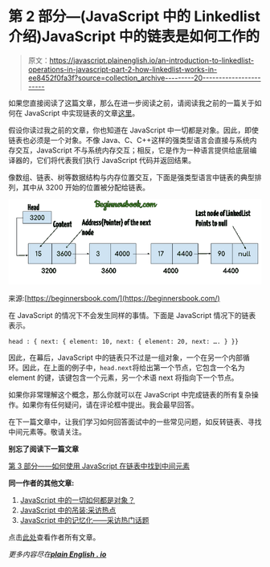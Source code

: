 # 第 2 部分—(JavaScript 中的 Linkedlist 介绍)JavaScript 中的链表是如何工作的

> 原文：<https://javascript.plainenglish.io/an-introduction-to-linkedlist-operations-in-javascript-part-2-how-linkedlist-works-in-ee8452f0fa3f?source=collection_archive---------20----------------------->

如果您直接阅读了这篇文章，那么在进一步阅读之前，请阅读我之前的一篇关于如何在 JavaScript 中实现链表的文章[这里](/all-operations-of-linked-list-in-javascript-9958a4d3cb07)。

假设你读过我之前的文章，你也知道在 JavaScript 中一切都是对象。因此，即使链表也必须是一个对象。不像 Java、C、C++这样的强类型语言会直接与系统内存交互，JavaScript 不与系统内存交互；相反，它是作为一种语言提供给底层编译器的，它们将代表我们执行 JavaScript 代码并返回结果。

像数组、链表、树等数据结构与内存位置交互，下面是强类型语言中链表的典型排列，其中从 3200 开始的位置被分配给链表。

![](img/cd11365c8284e324772b440597160809.png)

来源:[https://beginnersbook.com/](https://beginnersbook.com/)

在 JavaScript 的情况下不会发生同样的事情。下面是 JavaScript 情况下的链表表示。

```
head : { next: { element: 10, next: { element: 20, next: …. } }}
```

因此，在幕后，JavaScript 中的链表只不过是一组对象，一个在另一个内部循环。因此，在上面的例子中，`head.next`将给出第一个节点，它包含一个名为 element 的键，该键包含一个元素，另一个术语 next 将指向下一个节点。

如果你非常理解这个概念，那么你就可以在 JavaScript 中完成链表的所有复杂操作。如果你有任何疑问，请在评论框中提出。我会最早回答。

在下一篇文章中，让我们学习如何回答面试中的一些常见问题，如反转链表、寻找中间元素等。敬请关注。

**别忘了阅读下一篇文章**

[第 3 部分——如何使用 JavaScript 在链表中找到中间元素](https://mevasanth.medium.com/part-3-introduction-to-linkedlist-in-javascript-how-to-find-middle-element-of-the-list-using-1cf2ba7baff0)

**同一作者的其他文章:**

1.  [JavaScript 中的一切如何都是对象？](https://mevasanth.medium.com/how-everything-is-object-in-javascript-a4164d7e6a2d)
2.  [JavaScript 中的吊装:采访热点](https://mevasanth.medium.com/hoisting-in-javascript-hot-topic-for-interview-43b463a6a77?source=follow_footer---------0----------------------------)
3.  [JavaScript 中的记忆化——采访热门话题](https://mevasanth.medium.com/memoization-in-javascript-hot-topic-for-interview-815475544ab0)

点击[此处](https://mevasanth.medium.com/)查看作者所有文章。

*更多内容尽在*[***plain English . io***](http://plainenglish.io/)
